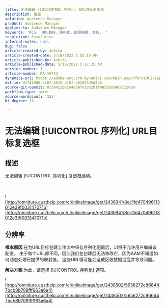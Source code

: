```yaml
---
title: 无法编辑 [!UICONTROL 序列化] URL目标复选框
description: 描述
solution: Audience Manager
product: Audience Manager
applies-to: Audience Manager
keywords: 'KCS， URL目标，序列化，区段映射，目标， '
resolution: Resolution
internal-notes: null
bug: false
article-created-by: Ankita .
article-created-date: 5/10/2022 2:55:19 AM
article-published-by: Ankita .
article-published-date: 5/10/2022 5:17:25 AM
version-number: 1
article-number: KA-19443
dynamics-url: https://adobe-ent.crm.dynamics.com/main.aspx?forceUCI=1&pagetype=entityrecord&etn=knowledgearticle&id=fe9af69d-0cd0-ec11-a7b5-0022480a8753
exl-id: 41f48886-4c87-4615-a18f-c03d23d543b3
source-git-commit: 0c3e421beca46d9fe1952b1f98538a50697216a0
workflow-type: tm+mt
source-wordcount: '155'
ht-degree: 1%

---
```


# 无法编辑 [!UICONTROL 序列化] URL目标复选框

## 描述

无法编辑 [!UICONTROL 序列化] 复选框选项。<br><br> <br><br>![http://omniture.custhelp.com/ci/inlineImage/get/2436941/8ec1fd470496113012e39f003147071b](http://omniture.custhelp.com/ci/inlineImage/get/2436941/8ec1fd470496113012e39f003147071b)

## 分辨率


<b>根本原因</b>:在为URL目标创建工作流中保存序列化配置后，UI将不允许用户编辑该配置。 由于每个URL都不同，因此我们在创建后无法修改它，因为AAM不知道如何动态处理已提供的映射值。 这些URL很可能会造成区段数据混乱并导致问题。

<b>解决方案</b>:为此，请选择 [!UICONTROL 序列化] 选项。



![http://omniture.custhelp.com/ci/inlineImage/get/2438502/5956272c866447bcb8b709fff963a6a4](http://omniture.custhelp.com/ci/inlineImage/get/2438502/5956272c866447bcb8b709fff963a6a4)
